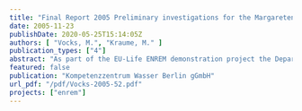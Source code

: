 ```yaml
---
title: "Final Report 2005 Preliminary investigations for the Margaretenhöhe MBR demonstration plant"
date: 2005-11-23
publishDate: 2020-05-25T15:14:05Z
authors: [ "Vocks, M.", "Kraume, M." ]
publication_types: ["4"]
abstract: "As part of the EU-Life ENREM demonstration project the Department of Chemical Engineering, TU Berlin, was appointed to conduct the preliminary pilot trials in a representative site for verification of basic process design and operation criteria of the full-scale MBR demonstration plant. In addition to conception and construction of the pilot plant, this investigation consisted of two successive trial phases with distinct operation conditions. The first one was dedicated to the assessment of the “irregular sludge removal strategy” (the biomass is accumulating in the reactor, which is partly emptied when the sludge concentration reaches a given value). In the second trials phase normal operation conditions with daily sludge wastage were implemented with 28,5d SRT. The major outcome of the trials was that COD removal, enhanced biological phosphorus removal and the post-denitrification performed a similar way under both operational conditions. The denitrification rate was approximately 1 mgN/(h goTS). An influence of the anaerobic sludge loading on the post-denitrification rate was observed with higher rates (up to 4 mgN/(h goTS)) corresponding to higher organic loading. An influence of storage compounds built up in the anaerobic phase is assumed. Nitrification was better in the second phase when 4 mgN/(h goTS) were constantly reached while nitrification was unstable with an average of 2 mgN/(h goTS) in the phase of irregular sludge removal. The aerobic and anoxic reactors were enlarged during the regular sludge withdrawal phase by 23% resulting in 35d SRT. This led to a better COD removal and slightly better nitrogen removal. The enhanced SRT produced possibly a deterioration of biological P removal due to overloaded poly-P storage. A second possible reason is the massive reproduction of sludge worm Tubifex tubifex, which was observed after the plant enlargement. Different strategies to reduce the worm population were attempted. Ammonium dosing had no success. Copper dosing reduced the number of worms significantly but the population grew back after the dosing was stopped. The prolongation of SRT reduced the sludge yield from 0.23 gTS/gCOD at 28.5d to 0.18 gTS/gCOD at 35d."
featured: false
publication: "Kompetenzzentrum Wasser Berlin gGmbH"
url_pdf: "/pdf/Vocks-2005-52.pdf"
projects: ["enrem"]
---
```


